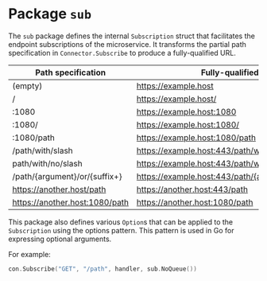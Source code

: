 # Package `sub`

The `sub` package defines the internal `Subscription` struct that facilitates the endpoint subscriptions of the microservice. It transforms the partial path specification in `Connector.Subscribe` to produce a fully-qualified URL.

| Path specification | Fully-qualified URL |
| - | - |
| (empty) | https://example.host |
| / | https://example.host/ |
| :1080 | https://example.host:1080 |
| :1080/ | https://example.host:1080/ |
| :1080/path | https://example.host:1080/path |
| /path/with/slash | https://example.host:443/path/with/slash |
| path/with/no/slash | https://example.host:443/path/with/no/slash |
| /path/{argument}/or/{suffix+} | https://example.host:443/path/{argument}/or/{suffix+} |
| https://another.host/path | https://another.host:443/path |
| https://another.host:1080/path | https://another.host:1080/path |

This package also defines various `Option`s that can be applied to the `Subscription` using the options pattern. This pattern is used in Go for expressing optional arguments. 

For example:

```go
con.Subscribe("GET", "/path", handler, sub.NoQueue())
```
